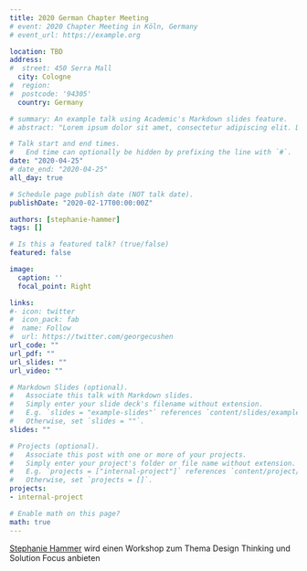 ```yaml
---
title: 2020 German Chapter Meeting
# event: 2020 Chapter Meeting in Köln, Germany
# event_url: https://example.org

location: TBD
address:
#  street: 450 Serra Mall
  city: Cologne
#  region: 
#  postcode: '94305'
  country: Germany

# summary: An example talk using Academic's Markdown slides feature.
# abstract: "Lorem ipsum dolor sit amet, consectetur adipiscing elit. Duis posuere tellusac convallis placerat. Proin tincidunt magna sed ex sollicitudin condimentum. Sed ac faucibus dolor, scelerisque sollicitudin nisi. Cras purus urna, suscipit quis sapien eu, pulvinar tempor diam."

# Talk start and end times.
#   End time can optionally be hidden by prefixing the line with `#`.
date: "2020-04-25"
# date_end: "2020-04-25"
all_day: true

# Schedule page publish date (NOT talk date).
publishDate: "2020-02-17T00:00:00Z"

authors: [stephanie-hammer]
tags: []

# Is this a featured talk? (true/false)
featured: false

image:
  caption: ''
  focal_point: Right

links:
#- icon: twitter
#  icon_pack: fab
#  name: Follow
#  url: https://twitter.com/georgecushen
url_code: ""
url_pdf: ""
url_slides: ""
url_video: ""

# Markdown Slides (optional).
#   Associate this talk with Markdown slides.
#   Simply enter your slide deck's filename without extension.
#   E.g. `slides = "example-slides"` references `content/slides/example-slides.md`.
#   Otherwise, set `slides = ""`.
slides: ""

# Projects (optional).
#   Associate this post with one or more of your projects.
#   Simply enter your project's folder or file name without extension.
#   E.g. `projects = ["internal-project"]` references `content/project/deep-learning/index.md`.
#   Otherwise, set `projects = []`.
projects:
- internal-project

# Enable math on this page?
math: true
---
```

[Stephanie Hammer](/authors/stephanie-hammer) wird einen Workshop zum Thema Design Thinking und Solution Focus anbieten